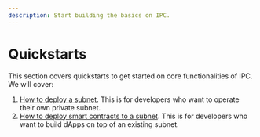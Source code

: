 ```yaml
---
description: Start building the basics on IPC.
---
```


# Quickstarts

This section covers quickstarts to get started on core functionalities of IPC. We will cover:

1. [How to deploy a subnet](deploy-a-subnet.md). This is for developers who want to operate their own private subnet.&#x20;
2. [How to deploy smart contracts to a subnet](deploy-smart-contract-to-mycelium-testnet.md). This is for developers who want to build dApps on top of an existing subnet.&#x20;
